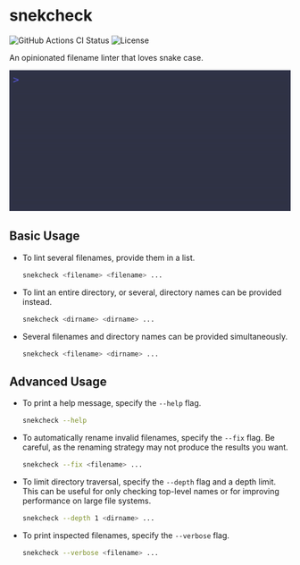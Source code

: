 # snekcheck

<!-- markdownlint-disable MD013 -->
![GitHub Actions CI Status](https://img.shields.io/github/actions/workflow/status/jtrrll/snekcheck/ci.yaml?branch=main&logo=github&label=CI)
![License](https://img.shields.io/github/license/jtrrll/snekcheck?label=License)
<!-- markdownlint-enable MD013 -->

An opinionated filename linter that loves snake case.

![Demo](./demo.gif)

## Basic Usage

- To lint several filenames, provide them in a list.

   <!-- markdownlint-disable MD013 -->
   ```sh
   snekcheck <filename> <filename> ...
   ```
   <!-- markdownlint-enable MD013 -->

- To lint an entire directory, or several, directory names can be provided instead.

   <!-- markdownlint-disable MD013 -->
   ```sh
   snekcheck <dirname> <dirname> ...
   ```
   <!-- markdownlint-enable MD013 -->

- Several filenames and directory names can be provided simultaneously.

   <!-- markdownlint-disable MD013 -->
   ```sh
   snekcheck <filename> <dirname> ...
   ```
   <!-- markdownlint-enable MD013 -->

## Advanced Usage

- To print a help message, specify the `--help` flag.

   <!-- markdownlint-disable MD013 -->
   ```sh
   snekcheck --help
   ```
   <!-- markdownlint-enable MD013 -->

- To automatically rename invalid filenames, specify the `--fix` flag.
Be careful, as the renaming strategy may not produce the results you want.

   <!-- markdownlint-disable MD013 -->
   ```sh
   snekcheck --fix <filename> ...
   ```
   <!-- markdownlint-enable MD013 -->

- To limit directory traversal, specify the `--depth` flag and a depth limit.
This can be useful for only checking top-level names or
for improving performance on large file systems.

   <!-- markdownlint-disable MD013 -->
   ```sh
   snekcheck --depth 1 <dirname> ...
   ```
   <!-- markdownlint-enable MD013 -->

- To print inspected filenames, specify the `--verbose` flag.

   <!-- markdownlint-disable MD013 -->
   ```sh
   snekcheck --verbose <filename> ...
   ```
   <!-- markdownlint-enable MD013 -->
